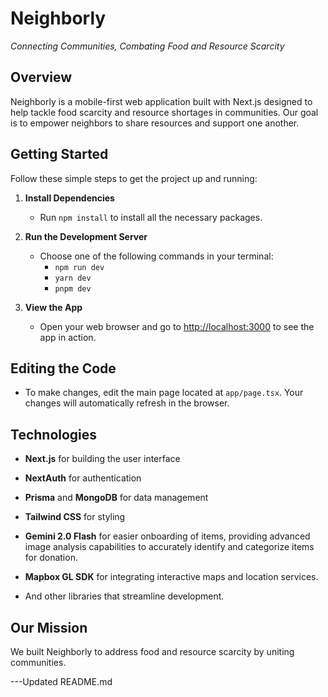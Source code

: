 # Neighborly

*Connecting Communities, Combating Food and Resource Scarcity*

## Overview

Neighborly is a mobile-first web application built with Next.js designed to help tackle food scarcity and resource shortages in communities. Our goal is to empower neighbors to share resources and support one another.

## Getting Started

Follow these simple steps to get the project up and running:

1. **Install Dependencies**
   - Run `npm install` to install all the necessary packages.

2. **Run the Development Server**
   - Choose one of the following commands in your terminal:
     - `npm run dev`
     - `yarn dev`
     - `pnpm dev`

3. **View the App**
   - Open your web browser and go to [http://localhost:3000](http://localhost:3000) to see the app in action.

## Editing the Code

- To make changes, edit the main page located at `app/page.tsx`. Your changes will automatically refresh in the browser.

## Technologies

- **Next.js** for building the user interface
- **NextAuth** for authentication
- **Prisma** and **MongoDB** for data management
- **Tailwind CSS** for styling
- **Gemini 2.0 Flash** for easier onboarding of items, providing advanced image analysis capabilities to accurately identify and categorize items for donation.
- **Mapbox GL SDK** for integrating interactive maps and location services.


- And other libraries that streamline development.

## Our Mission

We built Neighborly to address food and resource scarcity by uniting communities.

---Updated README.md
